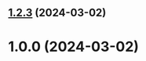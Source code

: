 ## [1.2.3](https://github.com/kate-gulamova/git-extended/compare/1.0.0...1.2.3) (2024-03-02)



# 1.0.0 (2024-03-02)



